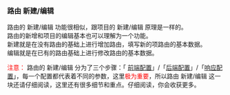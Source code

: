 ### 路由 新建/编辑

路由的 新建/编辑 功能很相似，跟项目的 新建/编辑 原理是一样的。<br/>
路由的新增和项目的编辑基本也可以理解为一个功能。<br/>
新建就是在没有路由的基础上进行增加路由，填写新的项路由的基本数据。<br/>
编辑就是在已有的路由基础上进行修改路由的基本数据。<br/>

<font color="red">注意：</font> 路由的 新建/编辑 分为了三个步骤：「 [前端配置](.md)」/「[后端配置](.md)」/「[响应配置](.md)」，每一个配置都代表着不同的参数，这里<font color="red">极为重要</font>，所以路由 新建/编辑 这一块还请仔细阅读，这里还有很多细节和重点。仔细阅读，你会收获更多。

